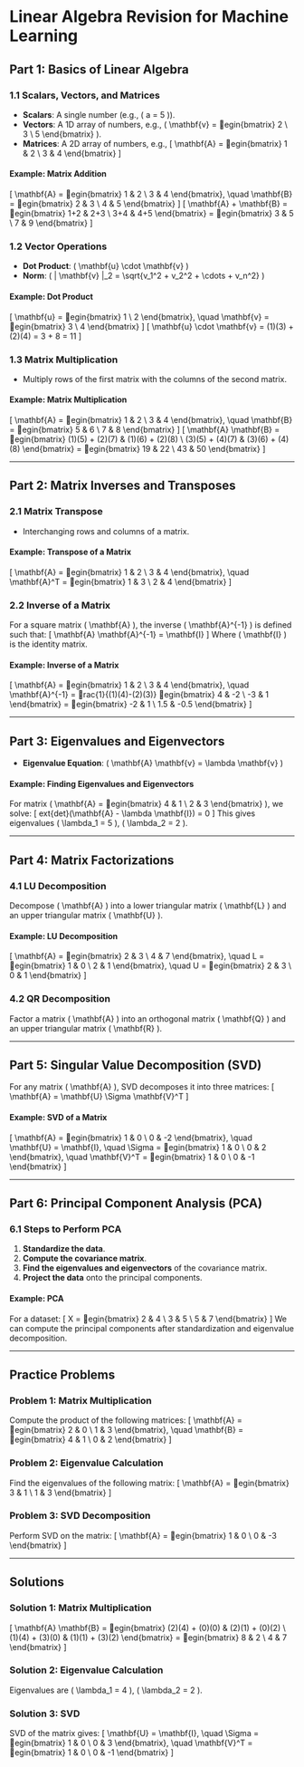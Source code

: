 
# Linear Algebra Revision for Machine Learning

## Part 1: Basics of Linear Algebra

### 1.1 Scalars, Vectors, and Matrices

- **Scalars**: A single number (e.g., \( a = 5 \)).
- **Vectors**: A 1D array of numbers, e.g., \( \mathbf{v} = egin{bmatrix} 2 \ 3 \ 5 \end{bmatrix} \).
- **Matrices**: A 2D array of numbers, e.g., 
  \[
  \mathbf{A} = egin{bmatrix} 1 & 2 \ 3 & 4 \end{bmatrix}
  \]

#### Example: Matrix Addition
\[
\mathbf{A} = egin{bmatrix} 1 & 2 \ 3 & 4 \end{bmatrix}, \quad \mathbf{B} = egin{bmatrix} 2 & 3 \ 4 & 5 \end{bmatrix}
\]
\[
\mathbf{A} + \mathbf{B} = egin{bmatrix} 1+2 & 2+3 \ 3+4 & 4+5 \end{bmatrix} = egin{bmatrix} 3 & 5 \ 7 & 9 \end{bmatrix}
\]

### 1.2 Vector Operations

- **Dot Product**: \( \mathbf{u} \cdot \mathbf{v} \)
- **Norm**: \( \| \mathbf{v} \|_2 = \sqrt{v_1^2 + v_2^2 + \cdots + v_n^2} \)

#### Example: Dot Product
\[
\mathbf{u} = egin{bmatrix} 1 \ 2 \end{bmatrix}, \quad \mathbf{v} = egin{bmatrix} 3 \ 4 \end{bmatrix}
\]
\[
\mathbf{u} \cdot \mathbf{v} = (1)(3) + (2)(4) = 3 + 8 = 11
\]

### 1.3 Matrix Multiplication
- Multiply rows of the first matrix with the columns of the second matrix.

#### Example: Matrix Multiplication
\[
\mathbf{A} = egin{bmatrix} 1 & 2 \ 3 & 4 \end{bmatrix}, \quad \mathbf{B} = egin{bmatrix} 5 & 6 \ 7 & 8 \end{bmatrix}
\]
\[
\mathbf{A} \mathbf{B} = egin{bmatrix} (1)(5) + (2)(7) & (1)(6) + (2)(8) \ (3)(5) + (4)(7) & (3)(6) + (4)(8) \end{bmatrix} = egin{bmatrix} 19 & 22 \ 43 & 50 \end{bmatrix}
\]

---

## Part 2: Matrix Inverses and Transposes

### 2.1 Matrix Transpose

- Interchanging rows and columns of a matrix.

#### Example: Transpose of a Matrix
\[
\mathbf{A} = egin{bmatrix} 1 & 2 \ 3 & 4 \end{bmatrix}, \quad \mathbf{A}^T = egin{bmatrix} 1 & 3 \ 2 & 4 \end{bmatrix}
\]

### 2.2 Inverse of a Matrix

For a square matrix \( \mathbf{A} \), the inverse \( \mathbf{A}^{-1} \) is defined such that:
\[
\mathbf{A} \mathbf{A}^{-1} = \mathbf{I}
\]
Where \( \mathbf{I} \) is the identity matrix.

#### Example: Inverse of a Matrix
\[
\mathbf{A} = egin{bmatrix} 1 & 2 \ 3 & 4 \end{bmatrix}, \quad \mathbf{A}^{-1} = rac{1}{(1)(4)-(2)(3)} egin{bmatrix} 4 & -2 \ -3 & 1 \end{bmatrix} = egin{bmatrix} -2 & 1 \ 1.5 & -0.5 \end{bmatrix}
\]

---

## Part 3: Eigenvalues and Eigenvectors

- **Eigenvalue Equation**: \( \mathbf{A} \mathbf{v} = \lambda \mathbf{v} \)

#### Example: Finding Eigenvalues and Eigenvectors
For matrix \( \mathbf{A} = egin{bmatrix} 4 & 1 \ 2 & 3 \end{bmatrix} \), we solve:
\[
	ext{det}(\mathbf{A} - \lambda \mathbf{I}) = 0
\]
This gives eigenvalues \( \lambda_1 = 5 \), \( \lambda_2 = 2 \).

---

## Part 4: Matrix Factorizations

### 4.1 LU Decomposition
Decompose \( \mathbf{A} \) into a lower triangular matrix \( \mathbf{L} \) and an upper triangular matrix \( \mathbf{U} \).

#### Example: LU Decomposition
\[
\mathbf{A} = egin{bmatrix} 2 & 3 \ 4 & 7 \end{bmatrix}, \quad L = egin{bmatrix} 1 & 0 \ 2 & 1 \end{bmatrix}, \quad U = egin{bmatrix} 2 & 3 \ 0 & 1 \end{bmatrix}
\]

### 4.2 QR Decomposition

Factor a matrix \( \mathbf{A} \) into an orthogonal matrix \( \mathbf{Q} \) and an upper triangular matrix \( \mathbf{R} \).

---

## Part 5: Singular Value Decomposition (SVD)

For any matrix \( \mathbf{A} \), SVD decomposes it into three matrices:
\[
\mathbf{A} = \mathbf{U} \Sigma \mathbf{V}^T
\]

#### Example: SVD of a Matrix
\[
\mathbf{A} = egin{bmatrix} 1 & 0 \ 0 & -2 \end{bmatrix}, \quad \mathbf{U} = \mathbf{I}, \quad \Sigma = egin{bmatrix} 1 & 0 \ 0 & 2 \end{bmatrix}, \quad \mathbf{V}^T = egin{bmatrix} 1 & 0 \ 0 & -1 \end{bmatrix}
\]

---

## Part 6: Principal Component Analysis (PCA)

### 6.1 Steps to Perform PCA

1. **Standardize the data**.
2. **Compute the covariance matrix**.
3. **Find the eigenvalues and eigenvectors** of the covariance matrix.
4. **Project the data** onto the principal components.

#### Example: PCA
For a dataset:
\[
X = egin{bmatrix} 2 & 4 \ 3 & 5 \ 5 & 7 \end{bmatrix}
\]
We can compute the principal components after standardization and eigenvalue decomposition.

---

## Practice Problems

### Problem 1: Matrix Multiplication
Compute the product of the following matrices:
\[
\mathbf{A} = egin{bmatrix} 2 & 0 \ 1 & 3 \end{bmatrix}, \quad \mathbf{B} = egin{bmatrix} 4 & 1 \ 0 & 2 \end{bmatrix}
\]

### Problem 2: Eigenvalue Calculation
Find the eigenvalues of the following matrix:
\[
\mathbf{A} = egin{bmatrix} 3 & 1 \ 1 & 3 \end{bmatrix}
\]

### Problem 3: SVD Decomposition
Perform SVD on the matrix:
\[
\mathbf{A} = egin{bmatrix} 1 & 0 \ 0 & -3 \end{bmatrix}
\]

---

## Solutions

### Solution 1: Matrix Multiplication
\[
\mathbf{A} \mathbf{B} = egin{bmatrix} (2)(4) + (0)(0) & (2)(1) + (0)(2) \ (1)(4) + (3)(0) & (1)(1) + (3)(2) \end{bmatrix} = egin{bmatrix} 8 & 2 \ 4 & 7 \end{bmatrix}
\]

### Solution 2: Eigenvalue Calculation
Eigenvalues are \( \lambda_1 = 4 \), \( \lambda_2 = 2 \).

### Solution 3: SVD
SVD of the matrix gives:
\[
\mathbf{U} = \mathbf{I}, \quad \Sigma = egin{bmatrix} 1 & 0 \ 0 & 3 \end{bmatrix}, \quad \mathbf{V}^T = egin{bmatrix} 1 & 0 \ 0 & -1 \end{bmatrix}
\]

